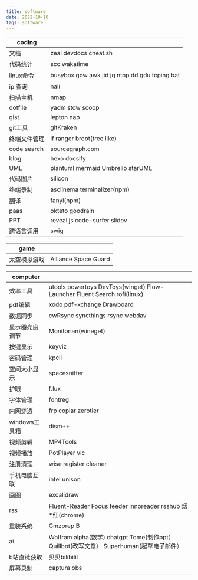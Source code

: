 ```yaml
---
title: software  
date: 2022-10-10  
tags: software  
---
```


| coding       |                                                |
| ------------ | ---------------------------------------------- |
| 文档         | zeal devdocs cheat.sh                          |
| 代码统计     | scc  wakatime                                  |
| linux命令    | busybox gow awk jid jq ntop dd gdu  tcping bat |
| ip 查询      | nali                                           |
| 扫描主机     | nmap                                           |
| dotfile      | yadm stow scoop                                |
| gist         | lepton nap                                     |
| git工具      | gitKraken                                      |
| 终端文件管理 | lf ranger  broot(tree like)                    |
| code search  | sourcegraph.com                                |
| blog         | hexo docsify                                   |
| UML          | plantuml mermaid  Umbrello  starUML            |
| 代码图片     | silicon                                        |
| 终端录制     | asciinema  terminalizer(npm)                   |
| 翻译         | fanyi(npm)                                     |
| paas         | okteto goodrain                                |
| PPT          | reveal.js code-surfer slidev                   |
| 跨语言调用   | swig                                           |

| game         |                      |
| ------------ | -------------------- |
| 太空模拟游戏 | Alliance Space Guard |

| computer       |                                                                                          |
| -------------- | ---------------------------------------------------------------------------------------- |
| 效率工具       | utools powertoys DevToys(winget) Flow-Launcher  Fluent Search    rofi(linux)             |
| pdf编辑        | xodo pdf-xchange  Drawboard                                                              |
| 数据同步       | cwRsync syncthings rsync webdav                                                          |
| 显示器亮度调节 | Monitorian(wineget)                                                                      |
| 按键显示       | keyviz                                                                                   |
| 密码管理       | kpcli                                                                                    |
| 空间大小显示   | spacesniffer                                                                             |
| 护眼           | f.lux                                                                                    |
| 字体管理       | fontreg                                                                                  |
| 内网穿透       | frp coplar zerotier                                                                      |
| windows工具箱  | dism++                                                                                   |
| 视频剪辑       | MP4Tools                                                                                 |
| 视频播放       | PotPlayer vlc                                                                            |
| 注册清理       | wise register cleaner                                                                    |
| 手机电脑互联   | intel unison                                                                             |
| 画图           | excalidraw                                                                               |
| rss            | Fluent-Reader  Focus feeder innoreader rsshub 烟*红(chrome)                              |
| 重装系统       | Cmzprep B                                                                                |
| ai             | Wolfram alpha(数学) chatgpt Tome(制作ppt） Quillbot(改写文章） Superhuman(起草电子邮件） |
| b站直链获取    | 贝贝bilibilil                                                                            |
| 屏幕录制       | captura obs                                                                              |
